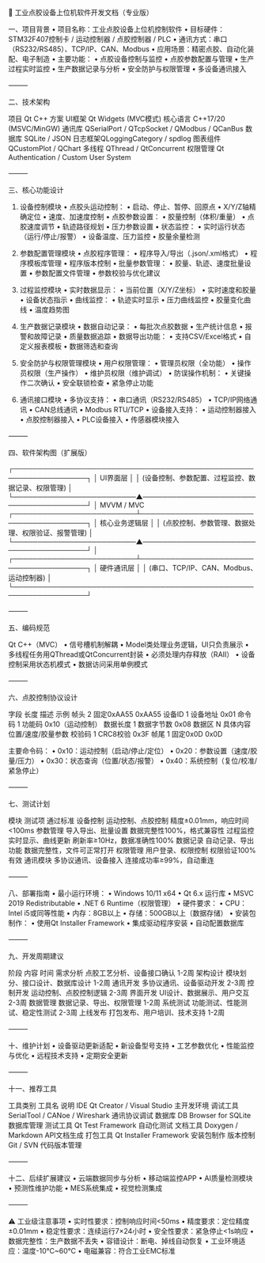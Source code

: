 📄 工业点胶设备上位机软件开发文档（专业版）

一、项目背景
	•	项目名称：工业点胶设备上位机控制软件
	•	目标硬件：STM32F407控制卡 / 运动控制器 / 点胶控制器 / PLC
	•	通讯方式：串口（RS232/RS485）、TCP/IP、CAN、Modbus
	•	应用场景：精密点胶、自动化装配、电子制造
	•	主要功能：
	•	点胶设备控制与监控
	•	点胶参数配置与管理
	•	生产过程实时监控
	•	生产数据记录与分析
	•	安全防护与权限管理
	•	多设备通讯接入

⸻

二、技术架构

项目	Qt C++ 方案
UI框架	Qt Widgets (MVC模式)
核心语言 C++17/20 (MSVC/MinGW)
通讯库	QSerialPort / QTcpSocket / QModbus / QCanBus
数据库	SQLite / JSON
日志框架QLoggingCategory / spdlog
图表组件QCustomPlot / QChart
多线程	QThread / QtConcurrent
权限管理	Qt Authentication / Custom User System

⸻

三、核心功能设计

1. 设备控制模块
	•	点胶头运动控制：
	•	启动、停止、暂停、回原点
	•	X/Y/Z轴精确定位
	•	速度、加速度控制
	•	点胶参数设置：
	•	胶量控制（体积/重量）
	•	点胶速度调节
	•	轨迹路径规划
	•	压力参数设置
	•	状态监控：
	•	实时运行状态（运行/停止/报警）
	•	设备温度、压力监控
	•	胶量余量检测

2. 参数配置管理模块
	•	点胶程序管理：
	•	程序导入/导出（.json/.xml格式）
	•	程序模板库管理
	•	程序版本控制
	•	批量参数管理：
	•	胶量、轨迹、速度批量设置
	•	参数配置文件管理
	•	参数校验与优化建议

3. 过程监控模块
	•	实时数据显示：
	•	当前位置（X/Y/Z坐标）
	•	实时速度和胶量
	•	设备状态指示
	•	曲线监控：
	•	轨迹实时显示
	•	压力曲线监控
	•	胶量变化曲线
	•	温度趋势图

4. 生产数据记录模块
	•	数据自动记录：
	•	每批次点胶数据
	•	生产统计信息
	•	报警和故障记录
	•	质量数据追踪
	•	数据导出功能：
	•	支持CSV/Excel格式
	•	自定义报表模板
	•	数据筛选和查询

5. 安全防护与权限管理模块
	•	用户权限管理：
	•	管理员权限（全功能）
	•	操作员权限（生产操作）
	•	维护员权限（维护调试）
	•	防误操作机制：
	•	关键操作二次确认
	•	安全联锁检查
	•	紧急停止功能

6. 通讯接口模块
	•	多协议支持：
	•	串口通讯（RS232/RS485）
	•	TCP/IP网络通讯
	•	CAN总线通讯
	•	Modbus RTU/TCP
	•	设备接入支持：
	•	运动控制器接入
	•	点胶控制器接入
	•	PLC设备接入
	•	传感器模块接入

⸻

四、软件架构图（扩展版）

┌─────────────────────────────────────────────────────────────────┐
│                          UI界面层                               │
│  (设备控制、参数配置、过程监控、数据记录、权限管理)              │
└─────────────────────────▲───────────────────────────────────────┘
             │ MVVM / MVC
┌─────────────────────────┴───────────────────────────────────────┐
│                     核心业务逻辑层                              │
│ (点胶控制、参数管理、数据处理、权限验证、报警管理)               │
└─────────────────────────▲───────────────────────────────────────┘
             │
┌─────────────────────────┴───────────────────────────────────────┐
│                     硬件通讯层                                  │
│        (串口、TCP/IP、CAN、Modbus、运动控制器)                   │
└─────────────────────────────────────────────────────────────────┘

⸻

五、编码规范

Qt C++（MVC）
	•	信号槽机制解耦
	•	Model类处理业务逻辑，UI只负责展示
	•	多线程任务用QThread或QtConcurrent封装
	•	必须处理内存释放（RAII）
	•	设备控制采用状态机模式
	•	数据访问采用单例模式

⸻

六、点胶控制协议设计

字段	长度	描述	示例
帧头	2	固定0xAA55	0xAA55
设备ID	1	设备地址	0x01
命令码	1	功能码	0x10（运动控制）
数据长度	1	数据字节数	0x08
数据区	N	具体内容	位置/速度/胶量参数
校验码	1	CRC8校验	0x3F
帧尾	1	固定0x0D	0x0D

主要命令码：
	•	0x10：运动控制（启动/停止/定位）
	•	0x20：参数设置（速度/胶量/压力）
	•	0x30：状态查询（位置/状态/报警）
	•	0x40：系统控制（复位/校准/紧急停止）

⸻

七、测试计划

模块	测试项	通过标准
设备控制	运动控制、点胶控制	精度±0.01mm，响应时间<100ms
参数管理	导入导出、批量设置	数据完整性100%，格式兼容性
过程监控	实时显示、曲线更新	刷新率≥10Hz，数据准确性100%
数据记录	自动记录、导出功能	数据完整性，文件可正常打开
权限管理	用户登录、权限控制	权限验证100%有效
通讯模块	多协议通讯、设备接入	连接成功率≥99%，自动重连

⸻

八、部署指南
	•	最小运行环境：
	•	Windows 10/11 x64
	•	Qt 6.x 运行库
	•	MSVC 2019 Redistributable
	•	.NET 6 Runtime（权限管理）
	•	硬件要求：
	•	CPU：Intel i5或同等性能
	•	内存：8GB以上
	•	存储：500GB以上（数据存储）
	•	安装包制作：
	•	使用Qt Installer Framework
	•	集成驱动程序安装
	•	自动配置数据库

⸻

九、开发周期建议

阶段	内容	时间
需求分析	点胶工艺分析、设备接口确认	1-2周
架构设计	模块划分、接口设计、数据库设计	1-2周
通讯开发	多协议通讯、设备驱动开发	2-3周
控制开发	运动控制、点胶控制逻辑	2-3周
界面开发	UI设计、数据展示、用户交互	2-3周
数据管理	数据记录、导出、权限管理	1-2周
系统测试	功能测试、性能测试、稳定性测试	2-3周
上线发布	打包发布、用户培训、技术支持	1-2周

⸻

十、维护计划
	•	设备驱动更新适配
	•	新设备型号支持
	•	工艺参数优化
	•	性能监控与优化
	•	远程技术支持
	•	定期安全更新

⸻

十一、推荐工具

工具类别	工具名	说明
IDE	Qt Creator / Visual Studio	主开发环境
调试工具	SerialTool / CANoe / Wireshark	通讯协议调试
数据库	DB Browser for SQLite	数据库管理
测试工具	Qt Test Framework	自动化测试
文档工具	Doxygen / Markdown	API文档生成
打包工具	Qt Installer Framework	安装包制作
版本控制	Git / SVN	代码版本管理

⸻

十二、后续扩展建议
	•	云端数据同步与分析
	•	移动端监控APP
	•	AI质量检测模块
	•	预测性维护功能
	•	MES系统集成
	•	视觉检测集成

⸻

⚠️ 工业级注意事项
	•	实时性要求：控制响应时间<50ms
	•	精度要求：定位精度±0.01mm
	•	稳定性要求：连续运行7×24小时
	•	安全性要求：紧急停止<1s响应
	•	数据完整性：生产数据不丢失
	•	容错设计：断电、掉线自动恢复
	•	工业环境适应：温度-10°C~60°C
	•	电磁兼容：符合工业EMC标准
